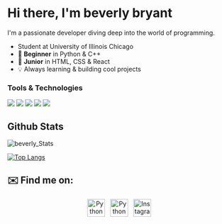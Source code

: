 # Hi there, I'm beverly bryant
 
I'm a passionate developer diving deep into the world of programming.

- Student at University of Illinois Chicago
- 🚀 **Beginner** in Python & C++  
- 🎨 **Junior** in HTML, CSS & React  
- 💡 Always learning & building cool projects


### Tools & Technologies  
<a><img src="https://img.shields.io/badge/HTML5-E34F26?style=for-the-badge&logo=html5&logoColor=white"></a> <a><img src="https://img.shields.io/badge/CSS3-1572B6?style=for-the-badge&logo=css3&logoColor=white"></a> <a><img src="https://img.shields.io/badge/JavaScript-F7DF1E?style=for-the-badge&logo=javascript&logoColor=black"></a> <a><img src="https://img.shields.io/badge/React-20232A?style=for-the-badge&logo=react&logoColor=61DAFB"></a> <a><img src="https://img.shields.io/badge/Python-14354C?style=for-the-badge&logo=python&logoColor=white"></a>





## Github Stats
![beverly_Stats](https://github-readme-stats.vercel.app/api?username=beverlybrya&theme=radical&show_icons=true&count_private=true)


[![Top Langs](https://github-readme-stats.vercel.app/api/top-langs/?username=beverlybrya&layout=compact&theme=radical&count_private=true)](https://github.com/beverlybrya/github-readme-stats)


<!-- 
### Github Streaks
![beverly_Streaks](http://github-readme-streak-stats.herokuapp.com/?user=baverlydour&theme=radical) -->


## ✉️ Find me on:

<p align="center">
 <a href="https://www.linkedin.com/in/beverly-bryant-269308349/" target="_blank" rel="noopener noreferrer"> <img src="https://cdn.jsdelivr.net/npm/simple-icons@v3/icons/linkedin.svg" alt="Python" height="40" style="vertical-align:top; margin:4px"></a>
 <a href="https://t.me/BaverlyD" target="_blank" rel="noopener noreferrer"> <img src="https://img.icons8.com/ios/50/000000/telegram-app.png" alt="Python" height="40" style="vertical-align:top; margin:4px"></a>
 <a href="https://www.instagram.com/baverly.br/?hl=en" target="_blank" rel="noopener noreferrer">
    <img src="https://img.icons8.com/ios/50/000000/instagram-new.png" alt="Instagram" height="40" style="vertical-align:top; margin:4px">
  </a>
</p>

<br />

